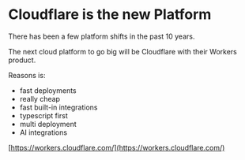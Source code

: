 # Cloudflare is the new Platform

There has been a few platform shifts in the past 10 years.

The next cloud platform to go big will be Cloudflare with their Workers product.

Reasons is:

- fast deployments
- really cheap
- fast built-in integrations
- typescript first
- multi deployment
- AI integrations

[https://workers.cloudflare.com/](https://workers.cloudflare.com/)